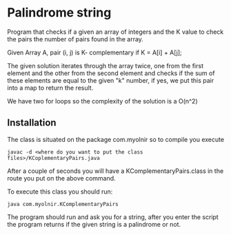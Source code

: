 # Palindrome string

Program that checks if a given an array of integers and the K value to check the pairs the number
of pairs found in the array.

Given Array A, pair (i, j) is K- complementary if K = A[i] + A[j];

The given solution iterates through the array twice, one from the first element and
the other from the second element and checks if the sum of these elements are equal
to the given "k" number, if yes, we put this pair into a map to return the result.

We have two for loops so the complexity of the solution is a O(n^2)

## Installation

The class is situated on the package com.myolnir so to compile you execute

`javac -d <where do you want to put the class files>/KCoplementaryPairs.java`


After a couple of seconds you will have a KComplementaryPairs.class in the route you put on the above command.

To execute this class you should run:

`java com.myolnir.KComplementaryPairs`

The program should run and ask you for a string, after you enter the script the program returns if
the given string is a palindrome or not.


